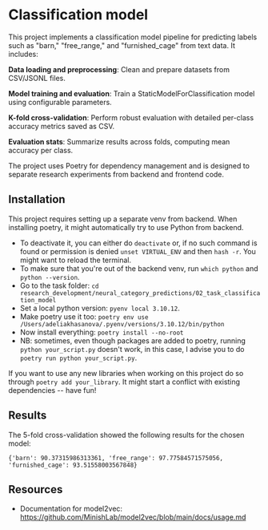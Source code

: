 # Classification model
This project implements a classification model pipeline for predicting labels such as "barn," "free_range," and "furnished_cage" from text data. It includes:

**Data loading and preprocessing**: Clean and prepare datasets from CSV/JSONL files.

**Model training and evaluation**: Train a StaticModelForClassification model using configurable parameters.

**K-fold cross-validation**: Perform robust evaluation with detailed per-class accuracy metrics saved as CSV.

**Evaluation stats**: Summarize results across folds, computing mean accuracy per class.

The project uses Poetry for dependency management and is designed to separate research experiments from backend and frontend code.

## Installation

This project requires setting up a separate venv from backend. When installing poetry, it might automatically try to use Python from backend.
- To deactivate it, you can either do ```deactivate``` or, if no such command is found or permission is denied ```unset VIRTUAL_ENV``` and then ```hash -r```. You might want to reload the terminal.
- To make sure that you're out of the backend venv, run ```which python``` and ```python --version```.
- Go to the task folder: ```cd research_development/neural_category_predictions/02_task_classification_model```
- Set a local python version: ```pyenv local 3.10.12```.
- Make poetry use it too: ```poetry env use /Users/adeliakhasanova/.pyenv/versions/3.10.12/bin/python```
- Now install everything: ```poetry install --no-root```
- NB: sometimes, even though packages are added to poetry, running ```python your_script.py``` doesn't work, in this case, I advise you to do ```poetry run python your_script.py```.

If you want to use any new libraries when working on this project do so through ```poetry add your_library```. It might start a conflict with existing dependencies -- have fun!

## Results
The 5-fold cross-validation showed the following results for the chosen model:
```
{'barn': 90.37315986313361, 'free_range': 97.77584571575056, 'furnished_cage': 93.51558003567848}
```


## Resources
- Documentation for model2vec: https://github.com/MinishLab/model2vec/blob/main/docs/usage.md
